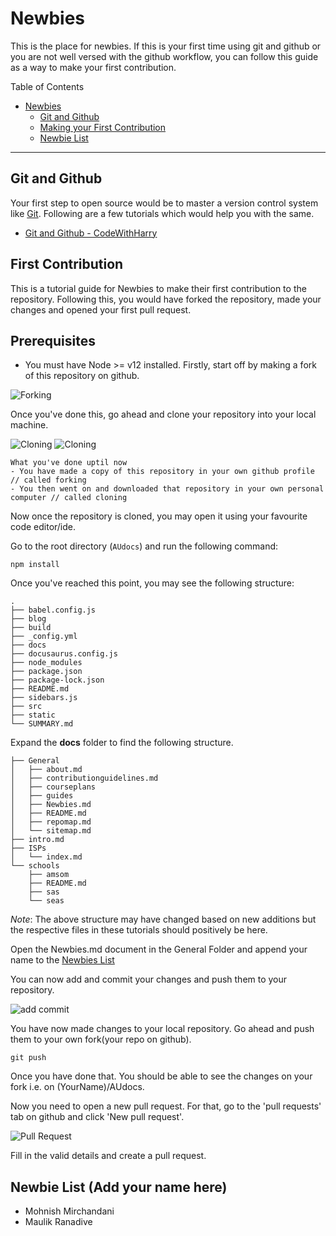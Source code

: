 # Newbies

This is the place for newbies. If this is your first time using git and github or you are not well versed with the github workflow, you can follow this guide as a way to make your first contribution.

Table of Contents

- [Newbies](#newbies)
  - [Git and Github](#git-and-github)
  - [Making your First Contribution](#first-contribution)
  - [Newbie List](#newbie-list)

---

## Git and Github

Your first step to open source would be to master a version control system like [Git](https://git-scm.com/). Following are a few tutorials which would help you with the same.

- [Git and Github - CodeWithHarry](https://www.codewithharry.com/videos/learn-javascript-in-one-video-in-7/)

## First Contribution

This is a tutorial guide for Newbies to make their first contribution to the repository. Following this, you would have forked the repository, made your changes and opened your first pull request.

## Prerequisites

- You must have Node >= v12 installed.
  Firstly, start off by making a fork of this repository on github.

![Forking](/img/Nebies-Fork.png)

Once you've done this, go ahead and clone your repository into your local machine.

![Cloning](/img/Newbies-Cloning1.png)
![Cloning](/img/Newbies-Cloning2.png)

```
What you've done uptil now
- You have made a copy of this repository in your own github profile // called forking
- You then went on and downloaded that repository in your own personal computer // called cloning
```

Now once the repository is cloned, you may open it using your favourite code editor/ide.

Go to the root directory (`AUdocs`) and run the following command:

```
npm install
```

Once you've reached this point, you may see the following structure:

```
.
├── babel.config.js
├── blog
├── build
├── _config.yml
├── docs
├── docusaurus.config.js
├── node_modules
├── package.json
├── package-lock.json
├── README.md
├── sidebars.js
├── src
├── static
└── SUMMARY.md

```

Expand the **docs** folder to find the following structure.

```
├── General
│   ├── about.md
│   ├── contributionguidelines.md
│   ├── courseplans
│   ├── guides
│   ├── Newbies.md
│   ├── README.md
│   ├── repomap.md
│   └── sitemap.md
├── intro.md
├── ISPs
│   └── index.md
└── schools
    ├── amsom
    ├── README.md
    ├── sas
    └── seas

```

_Note_: The above structure may have changed based on new additions but the respective files in these tutorials should positively be here.

Open the Newbies.md document in the General Folder and append your name to the [Newbies List](#newbie-list)

You can now add and commit your changes and push them to your repository.

![add commit](/img/Newbies-addcommit.png)

You have now made changes to your local repository. Go ahead and push them to your own fork(your repo on github).

```
git push
```

Once you have done that. You should be able to see the changes on your fork i.e. on (YourName)/AUdocs.

Now you need to open a new pull request. For that, go to the 'pull requests' tab on github and click 'New pull request'.

![Pull Request](/img/Newbies-PullRequest.png)

Fill in the valid details and create a pull request.

## Newbie List (Add your name here)

- Mohnish Mirchandani
- Maulik Ranadive